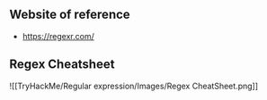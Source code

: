 ## Website of reference
- https://regexr.com/

## Regex Cheatsheet

![[TryHackMe/Regular expression/Images/Regex CheatSheet.png]]